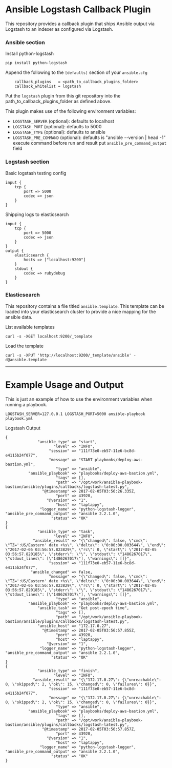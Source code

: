 # Ansible Logstash Callback Plugin
This repository provides a callback plugin that ships Ansible output via Logstash to an indexer as configured via Logstash.

### Ansible section
Install python-logstash
```
pip install python-logstash
```

Append the following to the `[defaults]` section of your `ansible.cfg`
```
    callback_plugins   = <path_to_callback_plugins_folder>
    callback_whitelist = logstash
```

Put the `logstash` plugin from this git repository into the path_to_callback_plugins_folder as defined above.

This plugin makes use of the following environment variables:
* `LOGSTASH_SERVER`        (optional): defaults to localhost
* `LOGSTASH_PORT`          (optional): defaults to 5000
* `LOGSTASH_TYPE`          (optional): defaults to ansible
* `LOGSTASH_PRE_COMMAND`   (optional): defaults is "ansible --version | head -1" execute command before run and result put `ansible_pre_command_output` field

### Logstash section

Basic logstash testing config
```
input {
    tcp {
        port => 5000
        codec => json
    }
}
```

Shipping logs to elasticsearch
```
input {
    tcp {
        port => 5000
        codec => json
    }
}
output {
    elasticsearch {
        hosts => ["localhost:9200"]
    }
    stdout {
        codec => rubydebug
    }
}
```

### Elasticsearch
This repository contains a file titled `ansible.template`. This template can be loaded into your elasticsearch cluster to provide a nice mapping for the ansible data.

List available templates
```
curl -s -XGET localhost:9200/_template
```

Load the template
```
curl -s -XPUT 'http://localhost:9200/_template/ansible' -d@ansible.template
```

- - - -

# Example Usage and Output
This is just an example of how to use the environment variables when running a playbook.

```
LOGSTASH_SERVER=127.0.0.1 LOGSTASH_PORT=5000 ansible-playbook playbook.yml
```

Logstash Output
```
{
              "ansible_type" => "start",
                     "level" => "INFO",
                   "session" => "111f73e0-eb57-11e6-bc8d-e4115b24f077",
                   "message" => "START playbooks/deploy-aws-bastion.yml",
                      "type" => "ansible",
          "ansible_playbook" => "playbooks/deploy-aws-bastion.yml",
                      "tags" => [],
                      "path" => "/opt/work/ansible-playbook-bastion/ansible/plugins/callbacks/logstash-latest.py",
                "@timestamp" => 2017-02-05T03:56:26.335Z,
                      "port" => 43920,
                  "@version" => "1",
                      "host" => "laptappy",
               "logger_name" => "python-logstash-logger",
"ansible_pre_command_output" => "ansible 2.2.1.0",
                    "status" => "OK"
}
{
              "ansible_type" => "task",
                     "level" => "INFO",
            "ansible_result" => "{\"changed\": false, \"cmd\": \"TZ=':US/Eastern' date +%s\", \"delta\": \"0:00:00.003644\", \"end\": \"2017-02-05 03:56:57.823829\", \"rc\": 0, \"start\": \"2017-02-05 03:56:57.820185\", \"stderr\": \"\", \"stdout\": \"1486267017\", \"stdout_lines\": [\"1486267017\"], \"warnings\": []}",
                   "session" => "111f73e0-eb57-11e6-bc8d-e4115b24f077",
           "ansible_changed" => false,
                   "message" => "{\"changed\": false, \"cmd\": \"TZ=':US/Eastern' date +%s\", \"delta\": \"0:00:00.003644\", \"end\": \"2017-02-05 03:56:57.823829\", \"rc\": 0, \"start\": \"2017-02-05 03:56:57.820185\", \"stderr\": \"\", \"stdout\": \"1486267017\", \"stdout_lines\": [\"1486267017\"], \"warnings\": []}",
                      "type" => "ansible",
          "ansible_playbook" => "playbooks/deploy-aws-bastion.yml",
              "ansible_task" => "Get post-epoch time",
                      "tags" => [],
                      "path" => "/opt/work/ansible-playbook-bastion/ansible/plugins/callbacks/logstash-latest.py",
              "ansible_host" => "172.17.0.27",
                "@timestamp" => 2017-02-05T03:56:57.855Z,
                      "port" => 43920,
                      "host" => "laptappy",
                  "@version" => "1",
               "logger_name" => "python-logstash-logger",
"ansible_pre_command_output" => "ansible 2.2.1.0",
                    "status" => "OK"
}
{
              "ansible_type" => "finish",
                     "level" => "INFO",
            "ansible_result" => "{\"172.17.0.27\": {\"unreachable\": 0, \"skipped\": 2, \"ok\": 15, \"changed\": 0, \"failures\": 0}}",
                   "session" => "111f73e0-eb57-11e6-bc8d-e4115b24f077",
                   "message" => "{\"172.17.0.27\": {\"unreachable\": 0, \"skipped\": 2, \"ok\": 15, \"changed\": 0, \"failures\": 0}}",
                      "type" => "ansible",
          "ansible_playbook" => "playbooks/deploy-aws-bastion.yml",
                      "tags" => [],
                      "path" => "/opt/work/ansible-playbook-bastion/ansible/plugins/callbacks/logstash-latest.py",
                "@timestamp" => 2017-02-05T03:56:57.857Z,
                      "port" => 43920,
                  "@version" => "1",
                      "host" => "laptappy",
               "logger_name" => "python-logstash-logger",
"ansible_pre_command_output" => "ansible 2.2.1.0",
                    "status" => "OK"
}
```
